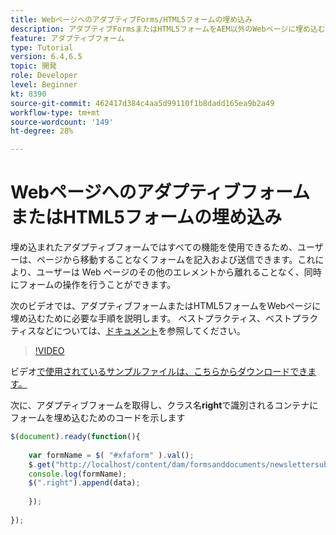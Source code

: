 ```yaml
---
title: WebページへのアダプティブForms/HTML5フォームの埋め込み
description: アダプティブFormsまたはHTML5フォームをAEM以外のWebページに埋め込むために必要な設定手順。
feature: アダプティブフォーム
type: Tutorial
version: 6.4,6.5
topic: 開発
role: Developer
level: Beginner
kt: 8390
source-git-commit: 462417d384c4aa5d99110f1b8dadd165ea9b2a49
workflow-type: tm+mt
source-wordcount: '149'
ht-degree: 28%

---
```



# WebページへのアダプティブフォームまたはHTML5フォームの埋め込み

埋め込まれたアダプティブフォームではすべての機能を使用できるため、ユーザーは、ページから移動することなくフォームを記入および送信できます。これにより、ユーザーは Web ページのその他のエレメントから離れることなく、同時にフォームの操作を行うことができます。

次のビデオでは、アダプティブフォームまたはHTML5フォームをWebページに埋め込むために必要な手順を説明します。
ベストプラクティス、ベストプラクティスなどについては、[ドキュメント](https://experienceleague.adobe.com/docs/experience-manager-64/forms/adaptive-forms-basic-authoring/embed-adaptive-form-external-web-page.html?lang=en)を参照してください。
>[!VIDEO](https://video.tv.adobe.com/v/335893?quality=9&learn=on)

ビデオ[で使用されているサンプルファイルは、こちらからダウンロードできます。](assets/embedding-af-web-page.zip)

次に、アダプティブフォームを取得し、クラス名&#x200B;**right**&#x200B;で識別されるコンテナにフォームを埋め込むためのコードを示します

```javascript
$(document).ready(function(){
  
	var formName = $( "#xfaform" ).val();
    $.get("http://localhost/content/dam/formsanddocuments/newslettersubscription/jcr:content?wcmmode=disabled", function(data, status){
	console.log(formName);
	$(".right").append(data);
      
    });
  
});
```















